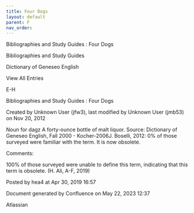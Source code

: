 ```yaml
---
title: Four Dogs
layout: default
parent: F
nav_order:
---
```


Bibliographies and Study Guides : Four Dogs

Bibliographies and Study Guides

Dictionary of Geneseo English

View All Entries

E-H

Bibliographies and Study Guides : Four Dogs

Created by  Unknown User (jfw3), last modified by  Unknown User (jmb53) on Nov 20, 2012

Noun for dagz A forty-ounce bottle of malt liquor. Source: Dictionary of Geneseo English, Fall 2000 - Kocher-2006J. Boselli, 2012: 0% of those surveyed were familiar with the term. It is now obsolete.

Comments:

100% of those surveyed were unable to define this term, indicating that this term is obsolete. (H. Ali, A-F, 2019)

Posted by hea4 at Apr 30, 2019 16:57

Document generated by Confluence on May 22, 2023 12:37

Atlassian
